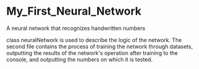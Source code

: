# My_First_Neural_Network
A neural network that recognizes handwritten numbers

class neuralNetwork is used to describe the logic of the network. The second file contains the process of training the network through datasets, outputting the results of the network's operation after training to the console, and outputting the numbers on which it is tested.
